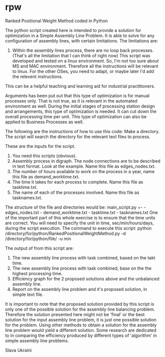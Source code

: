 # rpw
Ranked Positional Weight Method coded in Python

The python script created here is intended to provide a solution for optimization in a Simple Assembly Line Problem. 
It is able to solve for any configuration of assembly lines, with certain limitations. The limitations are:
  1. Within the assembly lines process, there are no loop back processes. 
  (That's all the limitation that I can think of right now)
This script was developed and tested on a linux environment. So, I'm not too sure about MS and MAC environment. 
Therefore all the instructions will be relevant to linux. For the other OSes, you need to adapt, or maybe later
I'd add the relevent instructions.

This can be a helpful teaching and learning aid for industrial practitioners. 

Arguments has been put out that this type of optimization is for manual processes only. That is not true, as it is
relevant in the automated environment as well. During the initial stages of processing station design and arrangements, 
this type of optimization is needed. It can cut down the overall processing time per unit. 
This type of optimization can also be applied to Business Processes as well. 

The following are the instructions of how to use this code:
Make a directory. The script will search the directory for the relevant text files to process. 

These are the inputs for the script.
1. You need this scripts (obvious).
2. Assembly process in digraph. The node connections are to be described in 
   text format. Look at the example. Name this file as edges_nodes.txt.
3. The number of hours available to work on the process in a year, name this file as demand_worktime.txt.
4. The time it takes for each process to complete. Name this file as tasktime.txt.
5. The name of each of the processes involved. Name this file as tasknames.txt.

The structure of the file and directories would be:
<directory>main_script.py
  +-<directory for input files>
    - edges_nodes.txt
    - demand_worktime.txt
    - tasktime.txt
    - tasknames.txt
One of the important part of this whole exercise is to ensure that the time units are correct. You will need
to specify the unit in time, sec/min/hours/days, during the script execution. 
The command to execute this script:
  python /directory/for/python/RankedPositionalWeightMethod.py -d /directory/for/python/file/<example> -u min
  
The output of from this script are:
1. The new assembly line process with task combined, based on the takt time.
2. The new assembly line process with task combined, base on the the highest processing time.
3. Efficiency graph for the 2 proposed solutions above and the unbalanced assembly line. 
4. Report on the assembly line problem and it's proposed solution, in simple text file.

It is important to note that the proposed solution provided by this script is only one of the possible solution for 
the assembly line balancing problem. Therefore the solution presented here might not be 'final' or the best solution
for the input assembly line problem, it is just one possible solution for the problem. Using other methods to obtain
a solution for the assembly line problem would yield a different solution. Some research are dedicated to in comparing
the efficiency produced by different types of 'algorithm' in simple assembly line problems. 

  
Slava Ukraini
